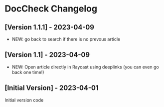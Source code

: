 # DocCheck Changelog

## [Version 1.1.1] - 2023-04-09

- NEW: go back to search if there is no prevous article

## [Version 1.1] - 2023-04-09

- NEW: Open article directly in Raycast using deeplinks (you can even go back one time!)

## [Initial Version] - 2023-04-01

Initial version code
